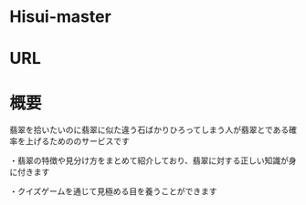 # Hisui-master


# URL

# 概要

翡翠を拾いたいのに翡翠に似た違う石ばかりひろってしまう人が翡翠とである確率を上げるためののサービスです

・翡翠の特徴や見分け方をまとめて紹介しており、翡翠に対する正しい知識が身に付きます

・クイズゲームを通じて見極める目を養うことができます




